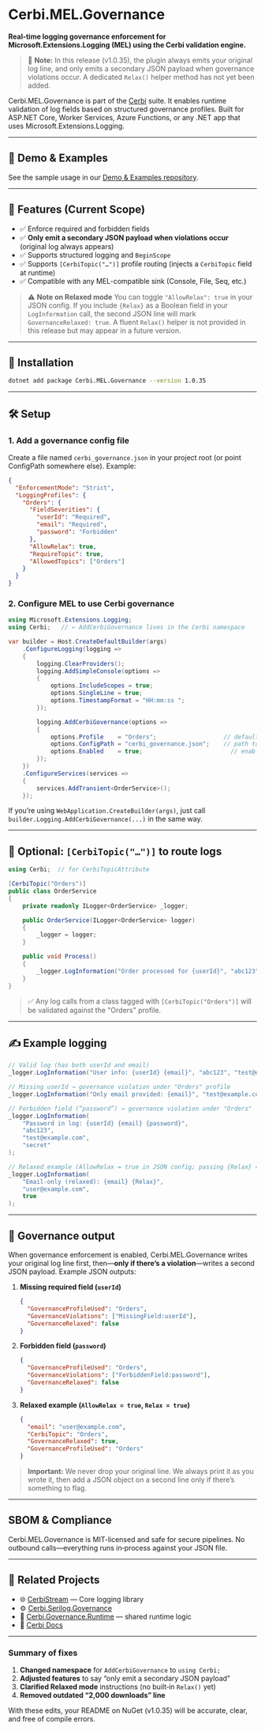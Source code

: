﻿# Cerbi.MEL.Governance

**Real-time logging governance enforcement for Microsoft.Extensions.Logging (MEL) using the Cerbi validation engine.**

> 🚧 **Note:** In this release (v1.0.35), the plugin always emits your original log line, and only emits a secondary JSON payload when governance violations occur. A dedicated `Relax()` helper method has not yet been added.

Cerbi.MEL.Governance is part of the [Cerbi](https://cerbi.io) suite. It enables runtime validation of log fields based on structured governance profiles. Built for ASP.NET Core, Worker Services, Azure Functions, or any .NET app that uses Microsoft.Extensions.Logging.

---

## 📂 Demo & Examples

See the sample usage in our [Demo & Examples repository](https://github.com/Zeroshi/Cerbi.MEL.Governance).

---

## 🚀 Features (Current Scope)

* ✅ Enforce required and forbidden fields
* ✅ **Only emit a secondary JSON payload when violations occur** (original log always appears)
* ✅ Supports structured logging and `BeginScope`
* ✅ Supports `[CerbiTopic("…")]` profile routing (injects a `CerbiTopic` field at runtime)
* ✅ Compatible with any MEL-compatible sink (Console, File, Seq, etc.)

> ⚠️ **Note on Relaxed mode**
> You can toggle `"AllowRelax": true` in your JSON config. If you include `{Relax}` as a Boolean field in your `LogInformation` call, the second JSON line will mark `GovernanceRelaxed: true`. A fluent `Relax()` helper is not provided in this release but may appear in a future version.

---

## 📆 Installation

```bash
dotnet add package Cerbi.MEL.Governance --version 1.0.35
```

---

## 🛠 Setup

### 1. Add a governance config file

Create a file named `cerbi_governance.json` in your project root (or point ConfigPath somewhere else). Example:

```json
{
  "EnforcementMode": "Strict",
  "LoggingProfiles": {
    "Orders": {
      "FieldSeverities": {
        "userId": "Required",
        "email": "Required",
        "password": "Forbidden"
      },
      "AllowRelax": true,
      "RequireTopic": true,
      "AllowedTopics": ["Orders"]
    }
  }
}
```

### 2. Configure MEL to use Cerbi governance

```csharp
using Microsoft.Extensions.Logging;
using Cerbi;   // ← AddCerbiGovernance lives in the Cerbi namespace

var builder = Host.CreateDefaultBuilder(args)
    .ConfigureLogging(logging =>
    {
        logging.ClearProviders();
        logging.AddSimpleConsole(options =>
        {
            options.IncludeScopes = true;
            options.SingleLine = true;
            options.TimestampFormat = "HH:mm:ss ";
        });

        logging.AddCerbiGovernance(options =>
        {
            options.Profile    = "Orders";                   // default fallback profile name
            options.ConfigPath = "cerbi_governance.json";    // path to your JSON profile
            options.Enabled    = true;                         // enable or disable governance at runtime
        });
    })
    .ConfigureServices(services =>
    {
        services.AddTransient<OrderService>();
    });
```

If you’re using `WebApplication.CreateBuilder(args)`, just call
`builder.Logging.AddCerbiGovernance(...)` in the same way.

---

## 🔹 Optional: `[CerbiTopic("…")]` to route logs

```csharp
using Cerbi;  // for CerbiTopicAttribute

[CerbiTopic("Orders")]
public class OrderService
{
    private readonly ILogger<OrderService> _logger;

    public OrderService(ILogger<OrderService> logger)
    {
        _logger = logger;
    }

    public void Process()
    {
        _logger.LogInformation("Order processed for {userId}", "abc123");
    }
}
```

> ✅ Any log calls from a class tagged with `[CerbiTopic("Orders")]` will be validated against the "Orders" profile.

---

## ✍️ Example logging

```csharp
// Valid log (has both userId and email)
_logger.LogInformation("User info: {userId} {email}", "abc123", "test@example.com");

// Missing userId → governance violation under "Orders" profile
_logger.LogInformation("Only email provided: {email}", "test@example.com");

// Forbidden field (“password”) → governance violation under "Orders"
_logger.LogInformation(
    "Password in log: {userId} {email} {password}",
    "abc123",
    "test@example.com",
    "secret"
);

// Relaxed example (AllowRelax = true in JSON config; passing {Relax} = true):
_logger.LogInformation(
    "Email‐only (relaxed): {email} {Relax}",
    "user@example.com",
    true
);
```

---

## 🧐 Governance output

When governance enforcement is enabled, Cerbi.MEL.Governance writes your original log line first, then—**only if there’s a violation**—writes a second JSON payload. Example JSON outputs:

1. **Missing required field (`userId`)**

   ```json
   {
     "GovernanceProfileUsed": "Orders",
     "GovernanceViolations": ["MissingField:userId"],
     "GovernanceRelaxed": false
   }
   ```

2. **Forbidden field (`password`)**

   ```json
   {
     "GovernanceProfileUsed": "Orders",
     "GovernanceViolations": ["ForbiddenField:password"],
     "GovernanceRelaxed": false
   }
   ```

3. **Relaxed example (`AllowRelax = true`, `Relax = true`)**

   ```json
   {
     "email": "user@example.com",
     "CerbiTopic": "Orders",
     "GovernanceRelaxed": true,
     "GovernanceProfileUsed": "Orders"
   }
   ```

> **Important:** We never drop your original line. We always print it as you wrote it, then add a JSON object on a second line only if there’s something to flag.

---

## SBOM & Compliance

Cerbi.MEL.Governance is MIT-licensed and safe for secure pipelines.
No outbound calls—everything runs in‐process against your JSON file.

---

## 🔗 Related Projects

* 🌐 [CerbiStream](https://github.com/Zeroshi/Cerbi-CerbiStream) — Core logging library
* ⚙️ [Cerbi.Serilog.Governance](https://www.nuget.org/packages/Cerbi.Serilog.Governance)
* 🔧 [Cerbi.Governance.Runtime](https://www.nuget.org/packages/Cerbi.Governance.Runtime) — shared runtime logic
* 📘 [Cerbi Docs](https://cerbi.io/docs)

---

### Summary of fixes

1. **Changed namespace** for `AddCerbiGovernance` to `using Cerbi;`
2. **Adjusted features** to say “only emit a secondary JSON payload”
3. **Clarified Relaxed mode** instructions (no built‐in `Relax()` yet)
4. **Removed outdated “2,000 downloads” line**

With these edits, your README on NuGet (v1.0.35) will be accurate, clear, and free of compile errors.
